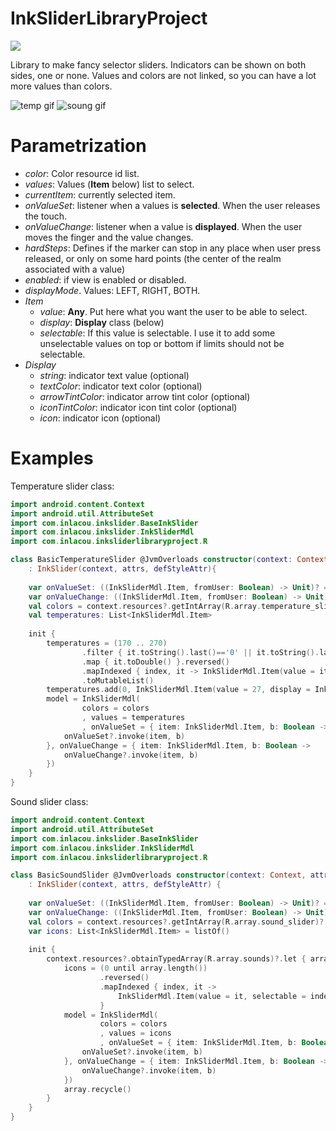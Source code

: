 # InkSliderLibraryProject

[![](https://jitpack.io/v/irontec/InkSlider.svg)](https://jitpack.io/#irontec/InkSlider)

Library to make fancy selector sliders. Indicators can be shown on both sides, one or none. Values and colors are not linked, so you can have a lot more values than colors.

![temp gif](https://github.com/irontec/InkSlider/blob/master/temp.gif)
![soung gif](https://github.com/irontec/InkSlider/blob/master/sound.gif)

# Parametrization

* *color*: Color resource id list.
* *values*: Values (**Item** below) list to select.
* *currentItem*: currently selected item.
* *onValueSet*: listener when a values is **selected**. When the user releases the touch.
* *onValueChange*: listener when a value is **displayed**. When the user moves the finger and the value changes.
* *hardSteps*: Defines if the marker can stop in any place when user press released, or only on some hard points (the center of the realm associated with a value)
* *enabled*: if view is enabled or disabled.
* *displayMode*. Values: LEFT, RIGHT, BOTH.
* *Item*
  * *value*: **Any**. Put here what you want the user to be able to select.
  * *display*: **Display** class (below)
  * *selectable*: If this value is selectable. I use it to add some unselectable values on top or bottom if limits should not be selectable.
* *Display*
  * *string*: indicator text value (optional)
  * *textColor*: indicator text color (optional)
  * *arrowTintColor*: indicator arrow tint color (optional)
  * *iconTintColor*: indicator icon tint color (optional)
  * *icon*: indicator icon (optional)

# Examples

Temperature slider class:

```kt
import android.content.Context
import android.util.AttributeSet
import com.inlacou.inkslider.BaseInkSlider
import com.inlacou.inkslider.InkSliderMdl
import com.inlacou.inksliderlibraryproject.R

class BasicTemperatureSlider @JvmOverloads constructor(context: Context, attrs: AttributeSet? = null, defStyleAttr: Int = 0)
	: InkSlider(context, attrs, defStyleAttr){
	
	var onValueSet: ((InkSliderMdl.Item, fromUser: Boolean) -> Unit)? = null
	var onValueChange: ((InkSliderMdl.Item, fromUser: Boolean) -> Unit)? = null
	val colors = context.resources?.getIntArray(R.array.temperature_slider)?.toList() ?: listOf()
	val temperatures: List<InkSliderMdl.Item>
	
	init {
		temperatures = (170 .. 270)
				.filter { it.toString().last()=='0' || it.toString().last()=='5' }
				.map { it.toDouble() }.reversed()
				.mapIndexed { index, it -> InkSliderMdl.Item(value = it / 10, display = InkSliderMdl.Display("${it / 10}º", textColor = colors[(index + 1) / 2])) }
				.toMutableList()
		temperatures.add(0, InkSliderMdl.Item(value = 27, display = InkSliderMdl.Display(string = "27.0º", textColor = colors[0]), selectable = false))
		model = InkSliderMdl(
				colors = colors
				, values = temperatures
				, onValueSet = { item: InkSliderMdl.Item, b: Boolean ->
			onValueSet?.invoke(item, b)
		}, onValueChange = { item: InkSliderMdl.Item, b: Boolean ->
			onValueChange?.invoke(item, b)
		})
	}
}
```

Sound slider class:

```kt
import android.content.Context
import android.util.AttributeSet
import com.inlacou.inkslider.BaseInkSlider
import com.inlacou.inkslider.InkSliderMdl
import com.inlacou.inksliderlibraryproject.R

class BasicSoundSlider @JvmOverloads constructor(context: Context, attrs: AttributeSet? = null, defStyleAttr: Int = 0)
	: InkSlider(context, attrs, defStyleAttr) {
	
	var onValueSet: ((InkSliderMdl.Item, fromUser: Boolean) -> Unit)? = null
	var onValueChange: ((InkSliderMdl.Item, fromUser: Boolean) -> Unit)? = null
	val colors = context.resources?.getIntArray(R.array.sound_slider)?.toList() ?: listOf()
	var icons: List<InkSliderMdl.Item> = listOf()
	
	init {
		context.resources?.obtainTypedArray(R.array.sounds)?.let { array ->
			icons = (0 until array.length())
					.reversed()
					.mapIndexed { index, it ->
						InkSliderMdl.Item(value = it, selectable = index != 0, display = InkSliderMdl.Display(icon = array.getResourceId(index, -1)))
					}
			model = InkSliderMdl(
					colors = colors
					, values = icons
					, onValueSet = { item: InkSliderMdl.Item, b: Boolean ->
				onValueSet?.invoke(item, b)
			}, onValueChange = { item: InkSliderMdl.Item, b: Boolean ->
				onValueChange?.invoke(item, b)
			})
			array.recycle()
		}
	}
}
```

